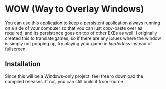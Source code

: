 # WOW (Way to Overlay Windows)
You can use this application to keep a persistent application always running on a side of your computer so that you can just copy-paste over as required, and its persistence goes on top of other EXEs as well. I originally created this to translate games, so if there are any issues where the window is simply not popping up, try playing your game in *borderless* instead of fullscreen.

## Installation
Since this will be a Windows-only project, feel free to download the compiled releases. If not, you can still build it from source.
